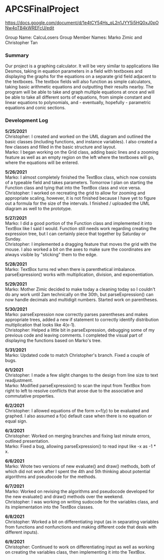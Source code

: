 # APCSFinalProject

https://docs.google.com/document/d/1e4tCY54Hs_qL2n1JYY5i5HQ0xJ0pONw4oTB4kWREFcU/edit

Group Name: CalcuLosers
Group Member Names: Marko Zimic and Christopher Tan

### Summary
Our project is a graphing calculator. It will be very similar to applications like Desmos, taking in equation parameters in a field with textboxes and displaying the graphs for the equations on a separate grid field adjacent to the textboxes. The textbox fields will also function as simple calculators, taking basic arithmetic equations and outputting their results nearby. The program will be able to take and graph multiple equations at once and will be able to take all different sorts of equations, from simple constant and linear equations to polynomials, and - eventually, hopefully - parametric equations and conic sections.

### Development Log
**5/25/2021**\
Christopher: I created and worked on the UML diagram and outlined the basic classes (including functions, and instance variables). I also created a few classes and filled in the basic structure and layout.\
Marko: I began working on the Grid class, adding basic lines and a zooming feature as well as an empty region on the left where the textboxes will go, where the equations will be entered.

**5/26/2021**\
Marko: I almost completely finished the TextBox class, which now consists of a typeable field and takes parameters. Tomorrow I plan on starting the Function class and tying that into the TextBox class and vice versa.\
Christopher: I worked on recreating the grid to allow for zooming and appropriate scaling, however, it is not finished because I have yet to figure out a formula for the size of the intervals. I finished / uploaded the UML diagram as well to the prototype.

**5/27/2021**\
Marko: I did a good portion of the Function class and implemented it into TextBox like I said I would. Function still needs work regarding creating the expression tree, but I can certainly piece that together by Saturday or Sunday.\
Christopher: I implemented a dragging feature that moves the grid with the mouse. I also worked a bit on the axes to make sure the coordinates are always visible by "sticking" them to the edge.

**5/28/2021**\
Marko: TextBox turns red when there is parenthetical imbalance. parseExpression() works with multiplication,
division, and exponentiation.

**5/29/2021**\
Marko: Mother Zimic decided to make today a cleaning today so I couldn't do any work until 2am technically on the 30th, but parseExpression() can now handle decimals and multidigit numbers. Started work on parentheses.

**5/30/2021**\
Marko: parseExpression now correctly parses parentheses and makes appropriate trees, added a new if statement to correctly identify distribution multiplication that looks like 4(x-1).\
Christopher: Helped a little bit in parseExpression, debugging some of my previous code and leaving comments. I completed the visual part of displaying the functions based on Marko's tree.

**5/31/2021**\
Marko: Updated code to match Christopher's branch. Fixed a couple of bugs.

**6/1/2021**\
Christopher: I made a few slight changes to the design from line size to text readjustment.\
Marko: Modified parseExpression() to scan the input from TextBox from right to left to resolve conflicts that arose due to the associative and commutative properties.

**6/2/2021**\
Christopher: I allowed equations of the form x=f(y) to be evaluated and graphed. I also assumed a f(x) default case when there is no equation or equal sign.

**6/3/2021**\
Christopher: Worked on merging branches and fixing last minute errors, outlined presentation.\
Marko: Fixed a bug, allowing parseExpression() to read input like -x as -1 * x.

**6/6/2021**\
Marko: Wrote two versions of new evaluate() and draw() methods, both of which did not work after I spent the 4th and 5th thinking about potential algorithms and pseudocode for the methods.

**6/7/2021**\
Marko: Worked on revising the algorithms and pseudocode developed for the new evaluate() and draw() methods over the weekend.\
Christopher: I was working on writing sudocode for the variables class, and its implementation into the TextBox classes.

**6/8/2021**\
Christopher: Worked a bit on differentiating input (as in separating variables from functions and nonfunctions and making different code that deals with different inputs).

**6/9/2021**\
Christopher: Continued to work on differentiating input as well as working on creating the variables class, then implementing it into the TextBox.
